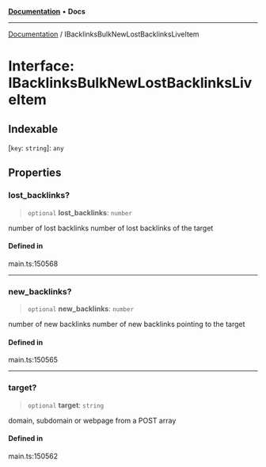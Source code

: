 [**Documentation**](../README.md) • **Docs**

***

[Documentation](../globals.md) / IBacklinksBulkNewLostBacklinksLiveItem

# Interface: IBacklinksBulkNewLostBacklinksLiveItem

## Indexable

 \[`key`: `string`\]: `any`

## Properties

### lost\_backlinks?

> `optional` **lost\_backlinks**: `number`

number of lost backlinks
number of lost backlinks of the target

#### Defined in

main.ts:150568

***

### new\_backlinks?

> `optional` **new\_backlinks**: `number`

number of new backlinks
number of new backlinks pointing to the target

#### Defined in

main.ts:150565

***

### target?

> `optional` **target**: `string`

domain, subdomain or webpage from a POST array

#### Defined in

main.ts:150562
